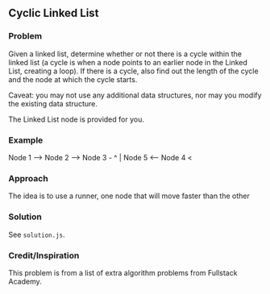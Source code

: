 ## Cyclic Linked List

### Problem
Given a linked list, determine whether or not there is a cycle within the linked list (a cycle is when a node points to an earlier node in the Linked List, creating a loop). If there is a cycle, also find out the length of the cycle and the node at which the cycle starts.

Caveat: you may not use any additional data structures, nor may you modify the existing data structure.

The Linked List node is provided for you.

### Example
Node 1 --> Node 2 --> Node 3 -
            ^                 |
          Node 5  <--  Node 4 <

### Approach
The idea is to use a runner, one node that will move faster than the other

### Solution
See `solution.js`.

### Credit/Inspiration
This problem is from a list of extra algorithm problems from Fullstack Academy.
